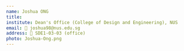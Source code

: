 ```yaml
---
name: Joshua ONG
title:
institute: Dean's Office (College of Design and Engineering), NUS
email: 📧 joshua98@nus.edu.sg  
address: 📍 SDE1-03-03 (office)
photo: Joshua-Ong.png
---
```

